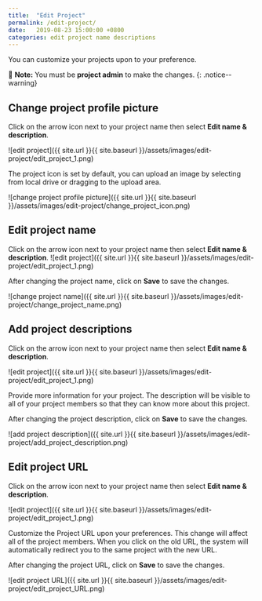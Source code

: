 ```yaml
---
title:  "Edit Project"
permalink: /edit-project/
date:   2019-08-23 15:00:00 +0800
categories: edit project name descriptions
---
```

You can customize your projects upon to your preference. 

📝 **Note:** You must be **project admin** to make the changes.
{: .notice--warning}

## Change project profile picture 

Click on the arrow icon next to your project name then select **Edit name & description**.

![edit project]({{ site.url }}{{ site.baseurl }}/assets/images/edit-project/edit_project_1.png)

The project icon is set by default, you can upload an image by selecting from local drive or dragging to the upload area. 

![change project profile picture]({{ site.url }}{{ site.baseurl }}/assets/images/edit-project/change_project_icon.png)


## Edit project name 

Click on the arrow icon next to your project name then select **Edit name & description**.
![edit project]({{ site.url }}{{ site.baseurl }}/assets/images/edit-project/edit_project_1.png)

After changing the project name, click on **Save** to save the changes.

![change project name]({{ site.url }}{{ site.baseurl }}/assets/images/edit-project/change_project_name.png)

## Add project descriptions

Click on the arrow icon next to your project name then select **Edit name & description**.

![edit project]({{ site.url }}{{ site.baseurl }}/assets/images/edit-project/edit_project_1.png)

Provide more information for your project. The description will be visible to all of your project members so that they can know more about this project.

After changing the project description, click on **Save** to save the changes.

![add project description]({{ site.url }}{{ site.baseurl }}/assets/images/edit-project/add_project_description.png)


## Edit project URL

Click on the arrow icon next to your project name then select **Edit name & description**.

![edit project]({{ site.url }}{{ site.baseurl }}/assets/images/edit-project/edit_project_1.png)

Customize the Project URL upon your preferences. This change will affect all of the project members. When you click on the old URL, the system will automatically redirect you to the same project with the new URL. 

After changing the project URL, click on **Save** to save the changes.

![edit project URL]({{ site.url }}{{ site.baseurl }}/assets/images/edit-project/edit_project_URL.png)

